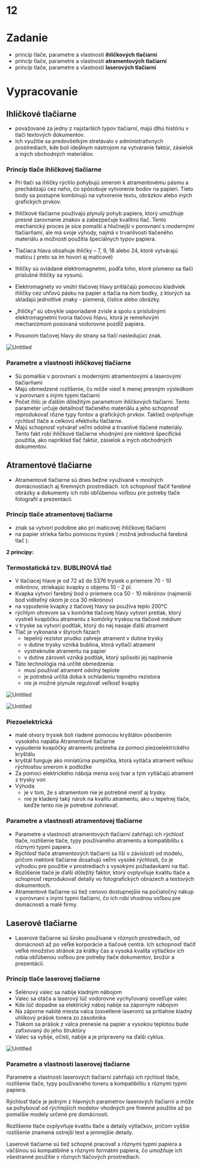 # 12

# Zadanie

- princíp tlače, parametre a vlastnosti **ihličkových tlačiarní**
- princíp tlače, parametre a vlastnosti **atramentových tlačiarní**
- princíp tlače, parametre a vlastnosti **laserových tlačiarní**

# Vypracovanie

## Ihličkové tlačiarne

- považované za jedny z najstarších typov tlačiarní, majú dlhú históriu v tlači textových dokumentov.
- Ich využitie sa predovšetkým stretávalo v administratívnych prostrediach, kde boli ideálnym nástrojom na vytváranie faktúr, zásielok a iných obchodných materiálov.

### Princíp tlače ihličkovej tlačiarne

- Pri tlači sa ihličky rýchlo pohybujú smerom k atramentovému pásmu a prechádzajú cez neho, čo spôsobuje vytvorenie bodov na papieri. Tieto body sa postupne kombinujú na vytvorenie textu, obrázkov alebo iných grafických prvkov.
- Ihličkové tlačiarne používajú plynulý pohyb papiera, ktorý umožňuje presné zarovnanie znakov a zabezpečuje kvalitnú tlač. Tento mechanický proces je síce pomalší a hlučnejší v porovnaní s modernými tlačiarňami, ale má svoje výhody, najmä v trvanlivosti tlačeného materiálu a možnosti použitia špeciálnych typov papiera.

- Tlačiaca hlava obsahuje ihličky – 7, 9, 18 alebo 24, ktoré vytvárajú maticu ( preto sa im hovorí aj maticové)
- Ihličky sú ovládané elektromagnetmi, podľa toho, ktoré písmeno sa tlači príslušné ihličky sa vysunú.
- Elektromagnety vo vnútri tlačovej hlavy pritláčajú pomocou kladiviek ihličky cez uhľovú pásku na papier a tlačia na ňom bodky, z ktorých sa skladajú jednotlivé znaky - písmená, číslice alebo obrázky.
- „Ihličky“ sú obvykle usporiadané zvisle a spolu s príslušnými elektromagnetmi tvoria tlačovú hlavu, ktorá je remeňovým mechanizmom posúvaná vodorovne pozdĺž papiera.
- Posunom tlačovej hlavy do strany sa tlačí nasledujúci znak.

![Untitled](12%200a01907ce6af4199adb8a4c185eda2b2/Untitled.png)

### Parametre a vlastnosti ihličkovej tlačiarne

- Sú pomalšie v porovnaní s modernými atramentovými a laserovými tlačiarňami
- Majú obmedzené rozlíšenie, čo môže viesť k menej presným výsledkom v porovnaní s inými typmi tlačiarní
- Počet ihlíc je ďalším dôležitým parametrom ihličkových tlačiarní. Tento parameter určuje detailnosť tlačeného materiálu a jeho schopnosť reprodukovať rôzne typy fontov a grafických prvkov. Taktiež ovplyvňuje rýchlosť tlače a celkovú efektivitu tlačiarne.
- Majú schopnosť vytvárať veľmi odolné a trvanlivé tlačené materiály. Tento fakt robí ihličkové tlačiarne vhodnými pre niektoré špecifické použitia, ako napríklad tlač faktúr, zásielok a iných obchodných dokumentov.

## Atramentové tlačiarne

- Atramentové tlačiarne sú dnes bežne využívané v mnohých domácnostiach aj firemných prostrediach. Ich schopnosť tlačiť farebné obrázky a dokumenty ich robí obľúbenou voľbou pre potreby tlače fotografií a prezentácií.

### Princíp tlače atramentovej tlačiarne

- znak sa vytvorí podobne ako pri maticovej ihličkovej tlačiarni
- na papier strieka farbu pomocou trysiek ( možná jednoduchá farebná tlač ).

**2 princípy:**

### **Termostatická** tzv. BUBLINOVÁ tlač

- V tlačiacej hlave je od 72 až do 5376 trysiek o priemere 70 - 10 mikrónov, striekajúc kvapky o objemu 10 - 2 pl.
- Kvapka vytvorí farebný bod o priemere cca 50 - 10 mikrónov (najmenší bod viditeľný okom je cca 30 mikrónov)
- na vypudenie kvapky z tlačovej hlavy sa používa teplo 200°C
- rýchlym ohrevom sa v komôrke tlačovej hlavy vytvorí pretlak, ktorý vystrelí kvapôčku atramentu z komôrky tryskou na tlačové médium
- v tryske sa vytvorí podtlak, ktorý do nej nasaje ďalší atrament
- Tlač je vykonaná v štyroch fázach
    - tepelný rezistor prudko zahreje atrament v dutine trysky
    - v dutine trysky vzniká bublina, ktorá vytlačí atrament
    - vystreknutie atramentu na papier
    - v dutine zároveň vzniká podtlak, ktorý spôsobí jej naplnenie
- Táto technológia má určité obmedzenia:
    - musí používať atrament odolný teplote
    - je potrebná určitá doba k ochladeniu topného rezistora
    - nie je možné plynule regulovať veľkosť kvapky

![Untitled](12%200a01907ce6af4199adb8a4c185eda2b2/Untitled%201.png)

![Untitled](12%200a01907ce6af4199adb8a4c185eda2b2/Untitled%202.png)

### Piezoelektrická

- malé otvory trysiek boli riadené pomocou kryštálov pôsobením vysokého napätia
Atramentové tlačiarne
- vypudenie kvapôčky atramentu prebieha za pomoci piezoelektrického kryštálu
- kryštál funguje ako miniatúrna pumpička, ktorá vytláča atrament veľkou rýchlosťou smerom k podložke
- Za pomoci elektrického náboja menia svoj tvar a tým vytláčajú atrament z trysky von
- Výhoda
    - je v tom, že s atramentom nie je potrebné meniť aj trysky.
    - nie je kladený taký nárok na kvalitu atramentu, ako u tepelnej tlače, keďže tento nie je potrebné zohrievať.

### Parametre a vlastnosti atramentovej tlačiarne

- Parametre a vlastnosti atramentových tlačiarní zahŕňajú ich rýchlosť tlače, rozlíšenie tlače, typy používaného atramentu a kompatibilitu s rôznymi typmi papiera.
- Rýchlosť tlače atramentových tlačiarní sa líši v závislosti od modelu, pričom niektoré tlačiarne dosahujú veľmi vysoké rýchlosti, čo je výhodou pre použitie v prostrediach s vysokými požiadavkami na tlač.
- Rozlíšenie tlače je ďalší dôležitý faktor, ktorý ovplyvňuje kvalitu tlače a schopnosť reprodukovať detaily vo fotografických obrazech a textových dokumentoch.
- Atramentové tlačiarne sú tiež cenovo dostupnejšie na počiatočný nákup v porovnaní s inými typmi tlačiarní, čo ich robí vhodnou voľbou pre domácnosti a malé firmy.

## Laserové tlačiarne

- Laserové tlačiarne sú široko používané v rôznych prostrediach, od domácností až po veľké korporácie a tlačové centrá. Ich schopnosť tlačiť veľké množstvo stránok za krátky čas a vysoká kvalita výtlačkov ich robia obľúbenou voľbou pre potreby tlače dokumentov, brožúr a prezentácií.

### Princíp tlače laserovej tlačiarne

- Selénový valec sa nabije kladným nábojom
- Valec sa otáča a laserový lúč vodorovne vychyľovaný osvetľuje valec
- Kde lúč dopadne sa elektrický náboj nabije sa záporným nábojom
- Na záporne nabité miesta valca (osvetlené laserom) sa pritiahne kladný uhlíkový prášok tonera zo zásobníka
- Tlakom sa prášok z valca prenesie na papier a vysokou teplotou bude zafixovaný do jeho štruktúry
- Valec sa vybije, očistí, nabije a je pripravený na ďalší cyklus.

![Untitled](12%200a01907ce6af4199adb8a4c185eda2b2/152a70f7-c99e-4534-8edb-7d493b86001b.png)

### Parametre a vlastnosti laserovej tlačiarne

Parametre a vlastnosti laserových tlačiarní zahŕňajú ich rýchlosť tlače, rozlíšenie tlače, typy používaného toneru a kompatibilitu s rôznymi typmi papiera.

Rýchlosť tlače je jedným z hlavných parametrov laserových tlačiarní a môže sa pohybovať od rýchlejších modelov vhodných pre firemné použitie až po pomalšie modely určené pre domácnosti.

Rozlíšenie tlače ovplyvňuje kvalitu tlače a detaily výtlačkov, pričom vyššie rozlíšenie znamená ostrejší text a jemnejšie detaily.

Laserové tlačiarne sú tiež schopné pracovať s rôznymi typmi papiera a väčšinou sú kompatibilné s rôznymi formátmi papiera, čo umožňuje ich všestranné použitie v rôznych tlačových prostrediach.
